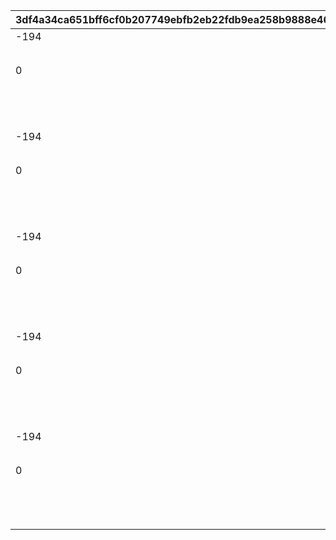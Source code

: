 |3df4a34ca651bff6cf0b207749ebfb2eb22fdb9ea258b9888e4617defaa126f2|5ae1829bb1f9f61e3024713a920ca2205db0ad392df15dfee5504160deccfe48|946f3b055c521e638827fc6b32ad400f01acaa3f65c0fdc10b41d7310543eabf|e3e5c21547eada91984693b439df4111d29b6bbb04c3e665677fb8db9676393b|0bec5ed69b0836c8ebb9510bd6ff0c57161121ac63c8d2e931bb6253199446fd|06226aa0d8dfd8cd1a4aadda40ca2f0185e1cb8cdc54f4546470d34ca86fc664|a607ccb9d1480cb548e874359a0f03eee20fe25baf9bd6800e677d32f42e828a|ce00fdae17268dd24969a05067fd5b20b2d35aa3e331dbc86cff754c7aa9f288|4eb02968c98d456f1985806ae7c2c56131b26b71ce09e651824226fa913c40cb|8d0d3e7473d4e124dfd09721dca2c3c46bd2176cdf92cd7edf6ea114cc5dac51|0b8b059f85fdfcc7b11f5961197fe571624a7ef3e125375337c720f4f23574ba|
| --- | --- | --- | --- | --- | --- | --- | --- | --- | --- | --- |
|-194|100|72|1|1|1.65|taq_karin_idle|1|1001|118511|1|
||0|0|1|vo_minigame_1009|||21|1002|vo_minigame_1009_top_001||
|0|8|0|1|118511|0|0|11|1003|賞品も用意して\nいますので頑張って\nくださいね♪|0|
||1||1|118511|0.2||3|1004|taq_karin_talk_normal||
||||1|1003|||91|1005|||
||1||1|118511|0.2||3|1006|taq_karin_idle||
|-194|100|72|2|1|1.65|taq_karin_idle|1|2001|118511|1|
||0|0|2|vo_minigame_1009|||21|2002|vo_minigame_1009_top_002||
|0|8|0|2|118511|0|0|11|2003|みなさんの知識が\n試されますよ|0|
||1||2|118511|0.2||3|2004|taq_karin_talk_thinking||
||||2|2003|||91|2005|||
||1||2|118511|0.2||3|2006|taq_karin_idle||
|-194|100|72|3|1|1.65|taq_karin_idle|1|3001|118511|1|
||0|0|3|vo_minigame_1009|||21|3002|vo_minigame_1009_top_003||
|0|8|0|3|118511|0|0|11|3003|世の中にはまだまだ\n知らないことが\nたくさんあるんですね|0|
||1||3|118511|0.2||3|3004|taq_karin_talk_surprise||
||||3|3003|||91|3005|||
||1||3|118511|0.2||3|3006|taq_karin_idle||
|-194|100|72|4|1|1.65|taq_karin_idle|1|4001|118511|1|
||0|0|4|vo_minigame_1009|||21|4002|vo_minigame_1009_top_004||
|0|8|0|4|118511|0|0|11|4003|わからないときは\n勘に頼ってみても\nいいと思います|0|
||1||4|118511|0.2||3|4004|taq_karin_talk_normal2||
||||4|4003|||91|4005|||
||1||4|118511|0.2||3|4006|taq_karin_idle||
|-194|100|72|5|1|1.65|taq_karin_idle|1|5001|118511|1|
||0|0|5|vo_minigame_1009|||21|5002|vo_minigame_1009_top_005||
|0|7|0|5|118511|0|0|11|5003|仲よく協力して\n全問正解を\n目指してくださいね♪|0|
||1||5|118511|0.2||3|5004|taq_karin_talk_joy3||
||||5|5003|||91|5005|||
||1||5|118511|0.2||3|5006|taq_karin_idle||